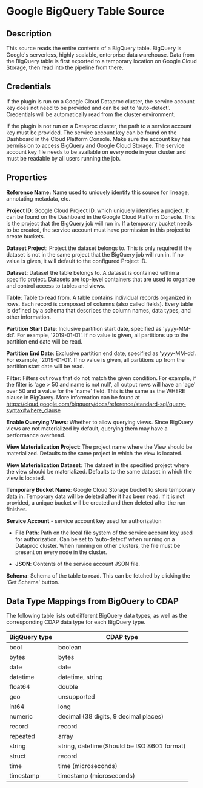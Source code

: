 # Google BigQuery Table Source

Description
-----------
This source reads the entire contents of a BigQuery table.
BigQuery is Google's serverless, highly scalable, enterprise data warehouse.
Data from the BigQuery table is first exported to a temporary location on Google Cloud Storage,
then read into the pipeline from there.

Credentials
-----------
If the plugin is run on a Google Cloud Dataproc cluster, the service account key does not need to be
provided and can be set to 'auto-detect'.
Credentials will be automatically read from the cluster environment.

If the plugin is not run on a Dataproc cluster, the path to a service account key must be provided.
The service account key can be found on the Dashboard in the Cloud Platform Console.
Make sure the account key has permission to access BigQuery and Google Cloud Storage.
The service account key file needs to be available on every node in your cluster and
must be readable by all users running the job.

Properties
----------
**Reference Name:** Name used to uniquely identify this source for lineage, annotating metadata, etc.

**Project ID**: Google Cloud Project ID, which uniquely identifies a project.
It can be found on the Dashboard in the Google Cloud Platform Console. This is the project
that the BigQuery job will run in. If a temporary bucket needs to be created, the service account
must have permission in this project to create buckets.

**Dataset Project**: Project the dataset belongs to. This is only required if the dataset is not
in the same project that the BigQuery job will run in. If no value is given,
it will default to the configured Project ID.

**Dataset**: Dataset the table belongs to. A dataset is contained within a specific project.
Datasets are top-level containers that are used to organize and control access to tables and views.

**Table**: Table to read from. A table contains individual records organized in rows.
Each record is composed of columns (also called fields).
Every table is defined by a schema that describes the column names, data types, and other information.

**Partition Start Date**: Inclusive partition start date, specified as 'yyyy-MM-dd'. For example, '2019-01-01'. 
If no value is given, all partitions up to the partition end date will be read.

**Partition End Date**: Exclusive partition end date, specified as 'yyyy-MM-dd'. For example, '2019-01-01'. 
If no value is given, all partitions up from the partition start date will be read.

**Filter**: Filters out rows that do not match the given condition. For example, if the filter is 'age > 50 and 
name is not null', all output rows will have an 'age' over 50 and a value for the 'name' field.
This is the same as the WHERE clause in BigQuery. More information can be found at
https://cloud.google.com/bigquery/docs/reference/standard-sql/query-syntax#where_clause

**Enable Querying Views**: Whether to allow querying views. Since BigQuery views are not materialized 
by default, querying them may have a performance overhead.

**View Materialization Project**: The project name where the View should be materialized. Defaults 
to the same project in which the view is located.

**View Materialization Dataset**: The dataset in the specified project where the view should be
materialized. Defaults to the same dataset in which the view is located.

**Temporary Bucket Name**: Google Cloud Storage bucket to store temporary data in.
Temporary data will be deleted after it has been read. If it is not provided, a unique bucket will be
created and then deleted after the run finishes.

**Service Account**  - service account key used for authorization

* **File Path**: Path on the local file system of the service account key used for
authorization. Can be set to 'auto-detect' when running on a Dataproc cluster.
When running on other clusters, the file must be present on every node in the cluster.

* **JSON**: Contents of the service account JSON file.

**Schema**: Schema of the table to read. This can be fetched by clicking the 'Get Schema' button.

Data Type Mappings from BigQuery to CDAP
----------
The following table lists out different BigQuery data types, as well as the 
corresponding CDAP data type for each BigQuery type.

| BigQuery type | CDAP type                             |
|---------------|---------------------------------------|
| bool          | boolean                               |
| bytes         | bytes                                 |
| date          | date                                  |
| datetime      | datetime, string                      |
| float64       | double                                |
| geo           | unsupported                           |
| int64         | long                                  |
| numeric       | decimal (38 digits, 9 decimal places) |
| record        | record                                |
| repeated      | array                                 |
| string        | string, datetime(Should be ISO 8601 format)|
| struct        | record                                |
| time          | time (microseconds)                   |
| timestamp     | timestamp (microseconds)              |
